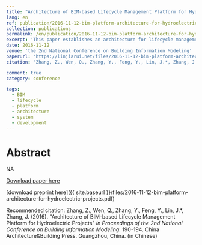 ```yaml
---
title: "Architecture of BIM-based Lifecycle Management Platform for Hydroelectric Projects"
lang: en
ref: publication/2016-11-12-bim-platform-architecture-for-hydroelectric-projects
collection: publications
permalink: /en/publication/2016-11-12-bim-platform-architecture-for-hydroelectric-projects
excerpt: 'This paper establishes an architecture for lifecycle management of hydroelectric projects by integrating BIM, Cloud Computing, and IoT'
date: 2016-11-12
venue: 'the 2nd National Conference on Building Information Modeling'
paperurl: 'https://linjiarui.net/files/2016-11-12-bim-platform-architecture-for-hydroelectric-projects.pdf'
citation: 'Zhang, Z., Wen, Q., Zhang, Y., Feng, Y., Lin, J.*, Zhang, J. (2016). &quot;Architecture of BIM-based Lifecycle Management Platform for Hydroelectric Projects&quot; <i>in Proceedings of the 2nd National Conference on Building Information Modeling</i>. 190-194. China Architecture&Building Press. Guangzhou, China. (in Chinese)'

comment: true
category: conference

tags: 
  - BIM
  - lifecycle
  - platform
  - architecture
  - system
  - development
---
```



Abstract
====

NA

[Download paper here](http://kns.cnki.net/KCMS/detail/detail.aspx?dbcode=CPFD&dbname=CPFDLAST2016&filename=JGCB201611001034&v=MTc0NTg5dkh5bmxVNzNJSlY4Vkx5ckliTEc0SDlmTnJvOUZaZXNNQ0JOS3VoZGhuajk4VG5qcXF4ZEVlTU9VS3JpZlp1)

[download preprint here]({{ site.baseurl }}/files/2016-11-12-bim-platform-architecture-for-hydroelectric-projects.pdf)

Recommended citation: Zhang, Z., Wen, Q., Zhang, Y., Feng, Y., Lin, J.*, Zhang, J. (2016). &quot;Architecture of BIM-based Lifecycle Management Platform for Hydroelectric Projects&quot; <i>in Proceedings of the 2nd National Conference on Building Information Modeling</i>. 190-194. China Architecture&Building Press. Guangzhou, China. (in Chinese)